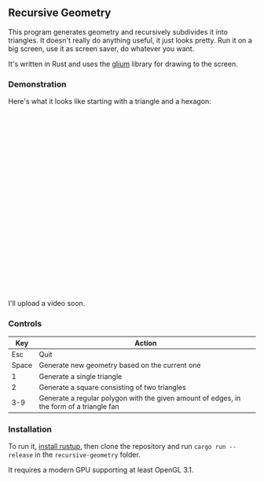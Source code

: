 ## Recursive Geometry

This program generates geometry and recursively subdivides it into triangles. It doesn't really do anything useful, it just looks pretty.
Run it on a big screen, use it as screen saver, do whatever you want. 

It's written in Rust and uses the [glium](https://github.com/glium/glium) library for drawing to the screen.

### Demonstration

Here's what it looks like starting with a triangle and a hexagon:

[![](examples/triangle.gif)](examples/triangle.gif) [![](examples/hexagon.gif)](examples/hexagon.gif)


I'll upload a video soon.

### Controls

Key          | Action
------------ | -------------
Esc          | Quit
Space        | Generate new geometry based on the current one
1            | Generate a single triangle
2            | Generate a square consisting of two triangles
3-9          | Generate a regular polygon with the given amount of edges, in the form of a triangle fan

### Installation

To run it,  [install rustup](https://www.rustup.rs/), then clone the repository and run `cargo run --release` in the `recursive-geometry` folder.

It requires a modern GPU supporting at least OpenGL 3.1.